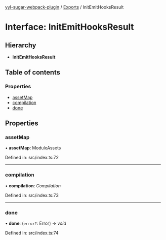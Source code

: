 [yyl-sugar-webpack-plugin](../README.md) / [Exports](../modules.md) / InitEmitHooksResult

# Interface: InitEmitHooksResult

## Hierarchy

* **InitEmitHooksResult**

## Table of contents

### Properties

- [assetMap](initemithooksresult.md#assetmap)
- [compilation](initemithooksresult.md#compilation)
- [done](initemithooksresult.md#done)

## Properties

### assetMap

• **assetMap**: ModuleAssets

Defined in: src/index.ts:72

___

### compilation

• **compilation**: *Compilation*

Defined in: src/index.ts:73

___

### done

• **done**: (`error?`: Error) => *void*

Defined in: src/index.ts:74
